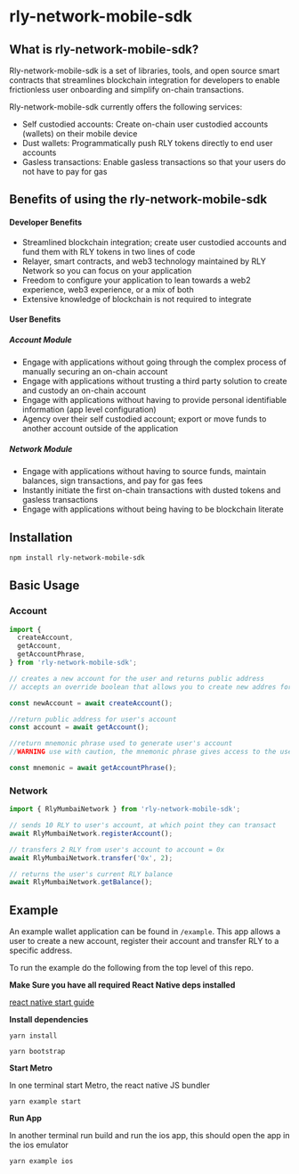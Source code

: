 # rly-network-mobile-sdk

## What is rly-network-mobile-sdk?
Rly-network-mobile-sdk is a set of libraries, tools, and open source smart contracts that streamlines blockchain integration for developers to enable frictionless user onboarding and simplify on-chain transactions. 

Rly-network-mobile-sdk currently offers the following services:  
* Self custodied accounts: Create on-chain user custodied accounts (wallets) on their mobile device 
* Dust wallets: Programmatically push RLY tokens directly to end user accounts   
* Gasless transactions: Enable gasless transactions so that your users do not have to pay for gas 


## Benefits of using the rly-network-mobile-sdk

#### Developer Benefits
* Streamlined blockchain integration; create user custodied accounts and fund them with RLY tokens in two lines of code
* Relayer, smart contracts, and web3 technology maintained by RLY Network so you can focus on your application
* Freedom to configure your application to lean towards a web2 experience, web3 experience, or a mix of both
* Extensive knowledge of blockchain is not required to integrate 

#### User Benefits

##### Account Module
* Engage with applications without going through the complex process of manually securing an on-chain account
* Engage with applications without trusting a third party solution to create and custody an on-chain account 
* Engage with applications without having to provide personal identifiable information (app level configuration)
* Agency over their self custodied account; export or move funds to another account outside of the application 

##### Network Module 
* Engage with applications without having to source funds, maintain balances, sign transactions, and pay for gas fees 
* Instantly initiate the first on-chain transactions with dusted tokens and gasless transactions 
* Engage with applications without being having to be blockchain literate 

## Installation

```sh
npm install rly-network-mobile-sdk
```

## Basic Usage

### Account

```js
import {
  createAccount,
  getAccount,
  getAccountPhrase,
} from 'rly-network-mobile-sdk';

// creates a new account for the user and returns public address
// accepts an override boolean that allows you to create new addres for user

const newAccount = await createAccount();

//return public address for user's account
const account = await getAccount();

//return mnemonic phrase used to generate user's account
//WARNING use with caution, the mnemonic phrase gives access to the user's account

const mnemonic = await getAccountPhrase();
```

### Network

```js
import { RlyMumbaiNetwork } from 'rly-network-mobile-sdk';

// sends 10 RLY to user's account, at which point they can transact
await RlyMumbaiNetwork.registerAccount();

// transfers 2 RLY from user's account to account = 0x
await RlyMumbaiNetwork.transfer('0x', 2);

// returns the user's current RLY balance
await RlyMumbaiNetwork.getBalance();
```

## Example

An example wallet application can be found in `/example`. This app allows a user to create a new account, register their account and transfer RLY to a specific address.

To run the example do the following from the top level of this repo.

**Make Sure you have all required React Native deps installed**

[react native start guide](https://reactnative.dev/docs/environment-setup)

**Install dependencies**

`yarn install`

`yarn bootstrap`

**Start Metro**

In one terminal start Metro, the react native JS bundler

`yarn example start`

**Run App**

In another terminal run build and run the ios app, this should open the app in the ios emulator

`yarn example ios`
